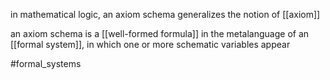 in mathematical logic, an axiom schema generalizes the notion of [[axiom]]

an axiom schema is a [[well-formed formula]] in the metalanguage of an [[formal system]], in which one or more schematic variables appear

#formal_systems 